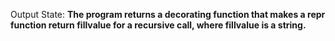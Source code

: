 Output State: **The program returns a decorating function that makes a repr function return fillvalue for a recursive call, where fillvalue is a string.**